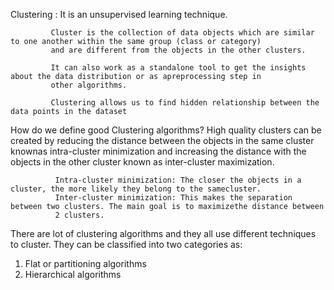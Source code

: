 Clustering :
             It is an unsupervised learning technique.
             
             Cluster is the collection of data objects which are similar to one another within the same group (class or category) 
             and are different from the objects in the other clusters.
             
             It can also work as a standalone tool to get the insights about the data distribution or as apreprocessing step in 
             other algorithms.
             
             Clustering allows us to find hidden relationship between the data points in the dataset
             
  How do we define good Clustering algorithms?
              High quality clusters can be created by reducing the distance between the objects in the same cluster knownas 
              intra-cluster minimization and increasing the distance with the objects in the other cluster known as 
              inter-cluster maximization.
              
              Intra-cluster minimization: The closer the objects in a cluster, the more likely they belong to the samecluster.
              Inter-cluster minimization: This makes the separation between two clusters. The main goal is to maximizethe distance between 
              2 clusters.
              
 There are lot of clustering algorithms and they all use different techniques to cluster.
 They can be classified into two categories as:
 1. Flat or partitioning algorithms
 2. Hierarchical algorithms
